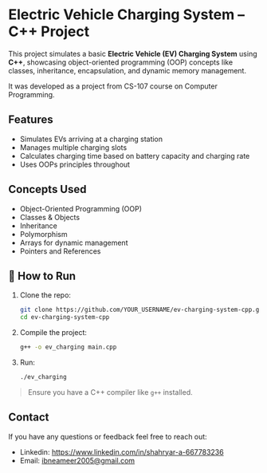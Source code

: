 # Electric Vehicle Charging System – C++ Project

This project simulates a basic **Electric Vehicle (EV) Charging System** using **C++**, showcasing object-oriented programming (OOP) concepts like classes, inheritance, encapsulation, and dynamic memory management.

It was developed as a project from CS-107 course on Computer Programming.

## Features

- Simulates EVs arriving at a charging station
- Manages multiple charging slots 
- Calculates charging time based on battery capacity and charging rate
- Uses OOPs principles throughout


## Concepts Used

- Object-Oriented Programming (OOP)
- Classes & Objects
- Inheritance  
- Polymorphism  
- Arrays for dynamic management
- Pointers and References

## 🚀 How to Run

1. Clone the repo:
    ```bash
    git clone https://github.com/YOUR_USERNAME/ev-charging-system-cpp.git
    cd ev-charging-system-cpp
    ```

2. Compile the project:
    ```bash
    g++ -o ev_charging main.cpp
    ```

3. Run:
    ```bash
    ./ev_charging
    ```

> Ensure you have a C++ compiler like `g++` installed.
   
## Contact

If you have any questions or feedback feel free to reach out:

- Linkedin: https://www.linkedin.com/in/shahryar-a-667783236
- Email: ibneameer2005@gmail.com


